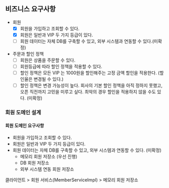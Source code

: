 ## 비즈니스 요구사항

- 회원
  - [x] 회원을 가입하고 조회할 수 있다.
  - [x] 회원은 일반과 VIP 두 가지 등급이 있다.
  - [ ] 회원 데이터는 자체 DB를 구축할 수 있고, 외부 시스템과 연동할 수 있다.(미확정)
- 주문과 할인 정책
  - [ ] 회원은 상품을 주문할 수 있다.
  - [ ] 회원등급에 따라 할인 정책을 적용할 수 있다.
  - [ ] 할인 정책은 모든 VIP 는 1000원을 할인해주는 고정 금액 할인을 적용한다. (할인율은 변경될 수 있다.)
  - [ ] 할인 정책은 변경 가능성이 높다. 회사의 기본 할인 정책을 아직 정하지 못했고, 오픈 직전까지 고민을 미루고 싶다. 최악의 경우 할인을 적용하지 않을 수도 있다. (미확정)

### 회원 도메인 설계

#### 회원 도메인 요구사항
- 회원을 가입하고 조회할 수 있다.
- 회원은 일반과 VIP 두 가지 등급이 있다.
- 회원 데이터는 자체 DB를 구축할 수 있고, 외부 시스템과 연동할 수 있다. (미확정)
  - 메모리 회원 저장소 (우선 진행)
  - DB 회원 저장소
  - 외부 시스템 연동 회원 저장소


클라이언트 > 회원 서비스(MemberServiceImpl) > 메모리 회원 저장소




